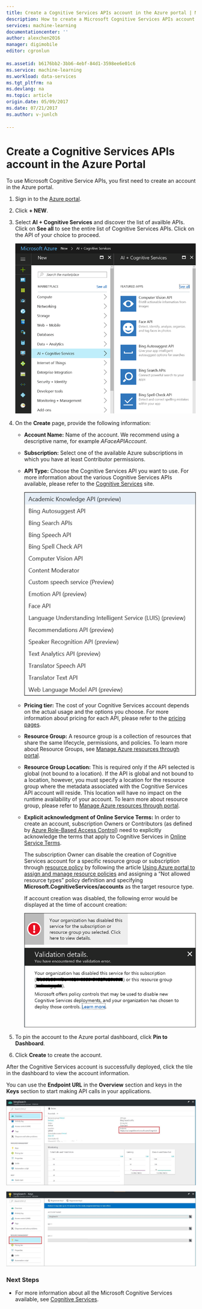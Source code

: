 ```yaml
---
title: Create a Cognitive Services APIs account in the Azure portal | Microsoft Docs
description: How to create a Microsoft Cognitive Services APIs account in the Azure portal.
services: machine-learning
documentationcenter: ''
author: alexchen2016
manager: digimobile
editor: cgronlun

ms.assetid: b6176bb2-3bb6-4ebf-84d1-3598ee6e01c6
ms.service: machine-learning
ms.workload: data-services
ms.tgt_pltfrm: na
ms.devlang: na
ms.topic: article
origin.date: 05/09/2017
ms.date: 07/21/2017
ms.author: v-junlch

---
```


# Create a Cognitive Services APIs account in the Azure Portal

To use Microsoft Cognitive Service APIs, you first need to create an account in the Azure portal.

1. Sign in to the [Azure portal](http://portal.azure.cn).

2. Click **+ NEW**.

3. Select **AI + Cognitive Services** and discover the list of availble APIs. Click on **See all** to see the entire list of Cognitive Services APIs. Click on the API of your choice to proceed.

    ![Select Cognitive Services APIs](./media/cognitive-services-apis-create-account/select-cognitive-services-apis.png)

4. On the **Create** page, provide the following information:

   - **Account Name:** Name of the account. We recommend using a descriptive name, for example *AFaceAPIAccount*.

   - **Subscription:** Select one of the available Azure subscriptions in which you have at least Contributor permissions.

   - **API Type:** Choose the Cognitive Services API you want to use. For more information about the various Cognitive Services APIs available, please refer to the [Cognitive Services](/cognitive-services/) site.

        ![Select API type](./media/cognitive-services-apis-create-account/list-of-apis.png)

   - **Pricing tier:** The cost of your Cognitive Services account depends on the actual usage and the options you choose. For more information about pricing for each API, please refer to the [pricing pages](https://www.azure.cn/pricing/details/cognitive-services/).

   - **Resource Group:** A resource group is a collection of resources that share the same lifecycle, permissions, and policies. To learn more about Resource Groups, see [Manage Azure resources through portal](/azure-resource-manager/resource-group-portal).

   - **Resource Group Location:** This is required only if the API selected is global (not bound to a location). If the API is global and not bound to a location, however, you must specify a location for the resource group where the metadata associated with the Cognitive Services API account will reside. This location will have no impact on the runtime availability of your account. To learn more about resource group, please refer to [Manage Azure resources through portal](/azure-resource-manager/resource-group-portal).

   - **Explicit acknowledgment of Online Service Terms:** In order to create an account, subscription Owners or Contributors (as defined by [Azure Role-Based Access Control](/active-directory/role-based-access-control-what-is/)) need to explicitly acknowledge the terms that apply to Cognitive Services in [Online Service Terms](https://www.microsoft.com/en-us/Licensing/product-licensing/products.aspx). 

     The subscription Owner can disable the creation of Cognitive Services account for a specific resource group or subscription through [resource policy](/azure-resource-manager/resource-manager-policy) by following the article [Using Azure portal to assign and manage resource policies](/azure-resource-manager/resource-manager-policy-portal) and assigning a “Not allowed resource types” policy definition and specifying **Microsoft.CognitiveServices/accounts** as the target resource type.

     If account creation was disabled, the following error would be displayed at the time of account creation:

     ![Account creation error](./media/cognitive-services-apis-create-account/error-message.png)

5. To pin the account to the Azure portal dashboard, click **Pin to Dashboard**.

6. Click **Create** to create the account.

After the Cognitive Services account is successfully deployed,
click the tile in the dashboard to view the account information.

You can use the **Endpoint URL** in the **Overview** section and keys in the **Keys** section to start making
API calls in your applications.

![Display account information](./media/cognitive-services-apis-create-account/display-account.png)

![Display account keys](./media/cognitive-services-apis-create-account/account-keys.png)

### Next Steps

- For more information about all the Microsoft Cognitive Services available, see [Cognitive Services](/cognitive-services/).
